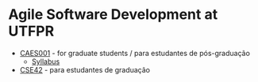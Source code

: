 # Agile Software Development at UTFPR

- [CAES001](https://www.utfpr.edu.br/cursos/coordenacoes/stricto-sensu/ppgca-ct/documentos/ementario/disciplinas-especificas/linha-de-pesquisa-em-engenharia-de-software/caes001-metodologias-ageis-para-o-desenvolvimento-de-software) - for graduate students / para estudantes de pós-graduação
  - [Syllabus](caes001_syllabus.md) 
- [CSE42](cse42_ementa.md) - para estudantes de graduação



